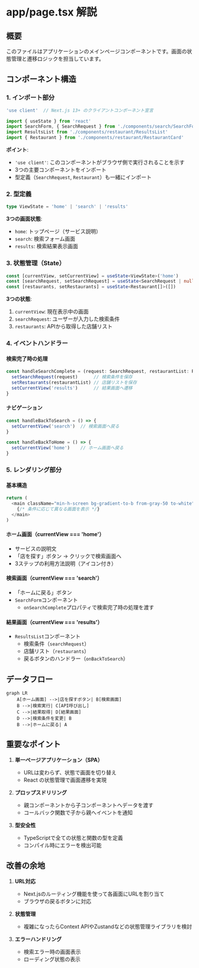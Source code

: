 # app/page.tsx 解説

## 概要
このファイルはアプリケーションのメインページコンポーネントです。画面の状態管理と遷移ロジックを担当しています。

## コンポーネント構造

### 1. インポート部分
```typescript
'use client'  // Next.js 13+ のクライアントコンポーネント宣言

import { useState } from 'react'
import SearchForm, { SearchRequest } from './components/search/SearchForm'
import ResultsList from './components/restaurant/ResultsList'
import { Restaurant } from './components/restaurant/RestaurantCard'
```

**ポイント**:
- `'use client'`: このコンポーネントがブラウザ側で実行されることを示す
- 3つの主要コンポーネントをインポート
- 型定義（`SearchRequest`, `Restaurant`）も一緒にインポート

### 2. 型定義
```typescript
type ViewState = 'home' | 'search' | 'results'
```

**3つの画面状態**:
- `home`: トップページ（サービス説明）
- `search`: 検索フォーム画面
- `results`: 検索結果表示画面

### 3. 状態管理（State）
```typescript
const [currentView, setCurrentView] = useState<ViewState>('home')
const [searchRequest, setSearchRequest] = useState<SearchRequest | null>(null)
const [restaurants, setRestaurants] = useState<Restaurant[]>([])
```

**3つの状態**:
1. `currentView`: 現在表示中の画面
2. `searchRequest`: ユーザーが入力した検索条件
3. `restaurants`: APIから取得した店舗リスト

### 4. イベントハンドラー

#### 検索完了時の処理
```typescript
const handleSearchComplete = (request: SearchRequest, restaurantList: Restaurant[]) => {
  setSearchRequest(request)      // 検索条件を保存
  setRestaurants(restaurantList) // 店舗リストを保存
  setCurrentView('results')      // 結果画面へ遷移
}
```

#### ナビゲーション
```typescript
const handleBackToSearch = () => {
  setCurrentView('search')  // 検索画面へ戻る
}

const handleBackToHome = () => {
  setCurrentView('home')    // ホーム画面へ戻る
}
```

### 5. レンダリング部分

#### 基本構造
```typescript
return (
  <main className="min-h-screen bg-gradient-to-b from-gray-50 to-white">
    {/* 条件に応じて異なる画面を表示 */}
  </main>
)
```

#### ホーム画面（currentView === 'home'）
- サービスの説明文
- 「店を探す」ボタン → クリックで検索画面へ
- 3ステップの利用方法説明（アイコン付き）

#### 検索画面（currentView === 'search'）
- 「ホームに戻る」ボタン
- `SearchForm`コンポーネント
  - `onSearchComplete`プロパティで検索完了時の処理を渡す

#### 結果画面（currentView === 'results'）
- `ResultsList`コンポーネント
  - 検索条件（`searchRequest`）
  - 店舗リスト（`restaurants`）
  - 戻るボタンのハンドラー（`onBackToSearch`）

## データフロー

```mermaid
graph LR
    A[ホーム画面] -->|店を探すボタン| B[検索画面]
    B -->|検索実行| C[API呼び出し]
    C -->|結果取得| D[結果画面]
    D -->|検索条件を変更| B
    B -->|ホームに戻る| A
```

## 重要なポイント

1. **単一ページアプリケーション（SPA）**
   - URLは変わらず、状態で画面を切り替え
   - React の状態管理で画面遷移を実現

2. **プロップスドリリング**
   - 親コンポーネントから子コンポーネントへデータを渡す
   - コールバック関数で子から親へイベントを通知

3. **型安全性**
   - TypeScriptで全ての状態と関数の型を定義
   - コンパイル時にエラーを検出可能

## 改善の余地

1. **URL対応**
   - Next.jsのルーティング機能を使って各画面にURLを割り当て
   - ブラウザの戻るボタンに対応

2. **状態管理**
   - 複雑になったらContext APIやZustandなどの状態管理ライブラリを検討

3. **エラーハンドリング**
   - 検索エラー時の画面表示
   - ローディング状態の表示

